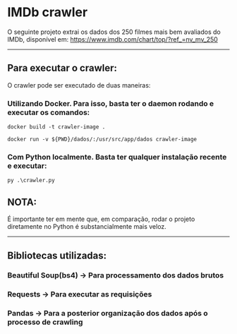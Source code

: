 
# IMDb crawler
O seguinte projeto extrai os dados dos 250 filmes mais bem avaliados do IMDb, disponível em:
https://www.imdb.com/chart/top/?ref_=nv_mv_250

---

## Para executar o crawler:

O crawler pode ser executado de duas maneiras:

### Utilizando Docker. Para isso, basta ter o daemon rodando e executar os comandos:

    docker build -t crawler-image .

    docker run -v ${PWD}/dados/:/usr/src/app/dados crawler-image

### Com Python localmente. Basta ter qualquer instalação recente e executar:

    py .\crawler.py

## NOTA:

É importante ter em mente que, em comparação, rodar o projeto diretamente no Python é substancialmente mais veloz.

---

## Bibliotecas utilizadas:
### Beautiful Soup(bs4) -> Para processamento dos dados brutos
### Requests -> Para executar as requisições
### Pandas -> Para a posterior organização dos dados após o processo de crawling